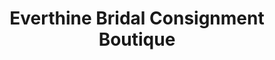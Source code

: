 ---
title: "Everthine Bridal Consignment Boutique"
url: /calgary/everthine-bridal-consignment-boutique/
shop: Kleidung
---